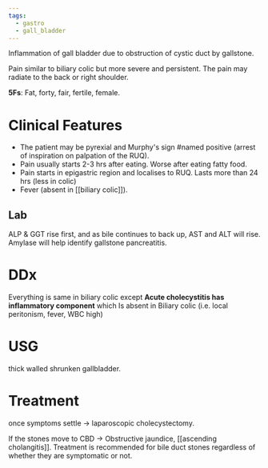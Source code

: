 ```yaml
---
tags:
  - gastro
  - gall_bladder
---
```

Inflammation of gall bladder due to obstruction of cystic duct by gallstone. 

Pain similar to biliary colic but more severe and persistent. The pain may radiate to the back or right shoulder. 

**5Fs**: Fat, forty, fair, fertile, female.
# Clinical Features
- The patient may be pyrexial and Murphy's sign #named positive (arrest of inspiration on palpation of the RUQ). 
- Pain usually starts 2-3 hrs after eating. Worse after eating fatty food.
- Pain starts in epigastric region and localises to RUQ. Lasts more than 24 hrs (less in colic)
- Fever (absent in [[biliary colic]]). 

## Lab
ALP & GGT rise first, and as bile continues to back up, AST and ALT will rise. 
Amylase will help identify gallstone pancreatitis. 

# DDx
Everything is same in biliary colic except **Acute cholecystitis has inflammatory component** which Is absent in Biliary colic (i.e. local peritonism, fever, WBC high)

# USG
thick walled shrunken gallbladder.

# Treatment
once symptoms settle -> laparoscopic cholecystectomy.

If the stones move to CBD -> Obstructive jaundice, [[ascending cholangitis]].
Treatment is recommended for bile duct stones regardless of whether they are symptomatic or not. 
